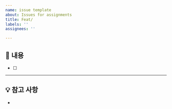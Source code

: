 ```yaml
---
name: issue template
about: Issues for assignments
title: Feat/
labels: ''
assignees: ''

---
```


## 📌 내용
- [ ]

---
## 💡 참고 사항
-
